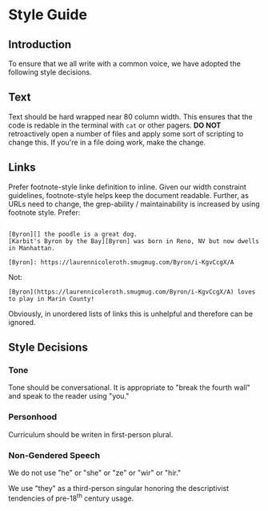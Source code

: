 # Style Guide

## Introduction

To ensure that we all write with a common voice, we have adopted the following
style decisions.

## Text

Text should be hard wrapped near 80 column width. This ensures that the code is
redable in the terminal with `cat` or other pagers. **DO NOT** retroactively
open a number of files and apply some sort of scripting to change this. If
you're in a file doing work, make the change.

## Links

Prefer footnote-style linke definition to inline. Given our width constraint
guidelines, footnote-style helps keep the document readable. Further, as URLs
need to change, the grep-ability / maintainability is increased by using
footnote style. Prefer:

```

[Byron][] the poodle is a great dog.
[Karbit's Byron by the Bay][Byron] was born in Reno, NV but now dwells in Manhattan.

[Byron]: https://laurennicoleroth.smugmug.com/Byron/i-KgvCcgX/A

```

Not:

```
[Byron](https://laurennicoleroth.smugmug.com/Byron/i-KgvCcgX/A) loves to play in Marin County!
```

Obviously, in unordered lists of links this is unhelpful and therefore can be
ignored.

## Style Decisions

### Tone

Tone should be conversational. It is appropriate to "break the fourth wall" and
speak to the reader using "you."

### Personhood

Curriculum should be writen in first-person plural.

### Non-Gendered Speech

We do not use "he" or "she" or "ze" or "wir" or "hir."

We use "they" as a third-person singular honoring the descriptivist tendencies
of pre-18<sup>th</sup> century usage.
